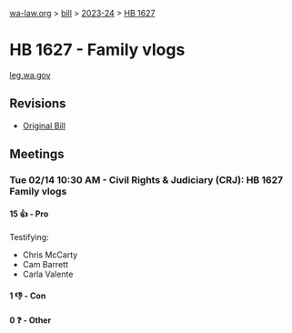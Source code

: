 [wa-law.org](/) > [bill](/bill/) > [2023-24](/bill/2023-24/) > [HB 1627](/bill/2023-24/hb/1627/)

# HB 1627 - Family vlogs
[leg.wa.gov](https://app.leg.wa.gov/billsummary?BillNumber=1627&Year=2023&Initiative=false)

## Revisions
* [Original Bill](1/)

## Meetings
### Tue 02/14 10:30 AM - Civil Rights & Judiciary (CRJ): HB 1627 Family vlogs
#### 15 👍 - Pro
Testifying:
* Chris McCarty
* Cam Barrett
* Carla Valente

#### 1 👎 - Con

#### 0 ❓ - Other
